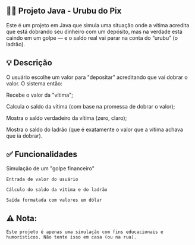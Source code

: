 🦹‍♂️ Projeto Java - Urubu do Pix
---
Este é um projeto em Java que simula uma situação onde a vítima acredita que está dobrando seu dinheiro com um depósito, mas na verdade está caindo em um golpe — e o saldo real vai parar na conta do “urubu” (o ladrão).

💡 Descrição
---
O usuário escolhe um valor para "depositar" acreditando que vai dobrar o valor. O sistema então:

Recebe o valor da "vítima";

Calcula o saldo da vítima (com base na promessa de dobrar o valor);

Mostra o saldo verdadeiro da vítima (zero, claro);

Mostra o saldo do ladrão (que é exatamente o valor que a vítima achava que ia dobrar).

✅ Funcionalidades
---
Simulação de um "golpe financeiro"

``Entrada de valor do usuário``

``Cálculo do saldo da vítima e do ladrão``

``Saída formatada com valores em dólar``

⚠️ Nota:
---
``Este projeto é apenas uma simulação com fins educacionais e humorísticos. Não tente isso em casa (ou na rua).``
